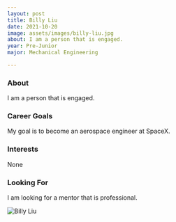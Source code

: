 ```yaml
---
layout: post
title: Billy Liu 
date: 2021-10-20
image: assets/images/billy-liu.jpg
about: I am a person that is engaged.
year: Pre-Junior
major: Mechanical Engineering

---
```


### About

I am a person that is engaged.

### Career Goals

My goal is to become an aerospace engineer at SpaceX.

### Interests

None

### Looking For

I am looking for a mentor that is professional. 

<div class="text-center my-5">
    <img src="{ "assets/images/billy-liu.jpg" | absolute_url }" alt="Billy Liu" class="rounded post-img" />
</div>
